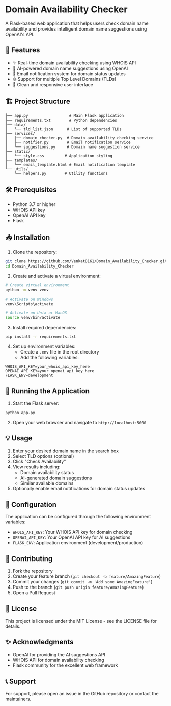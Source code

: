 # Domain Availability Checker

A Flask-based web application that helps users check domain name availability and provides intelligent domain name suggestions using OpenAI's API.

## 🚀 Features

- ✨ Real-time domain availability checking using WHOIS API
- 🤖 AI-powered domain name suggestions using OpenAI
- 📧 Email notification system for domain status updates
- 🌐 Support for multiple Top Level Domains (TLDs)
- 💅 Clean and responsive user interface

## 🏗️ Project Structure

```
├── app.py                  # Main Flask application
├── requirements.txt        # Python dependencies
├── data/
│   └── tld_list.json      # List of supported TLDs
├── services/
│   ├── domain_checker.py  # Domain availability checking service
│   ├── notifier.py        # Email notification service
│   └── suggestions.py     # Domain name suggestion service
├── static/
│   └── style.css         # Application styling
├── templates/
│   └── email_template.html # Email notification template
└── utils/
    └── helpers.py        # Utility functions
```

## 🛠️ Prerequisites

- Python 3.7 or higher
- WHOIS API key
- OpenAI API key
- Flask

## 📥 Installation

1. Clone the repository:
```bash
git clone https://github.com/Venkat8161/Domain_Availability_Checker.git
cd Domain_Availability_Checker
```

2. Create and activate a virtual environment:
```bash
# Create virtual environment
python -m venv venv

# Activate on Windows
venv\Scripts\activate

# Activate on Unix or MacOS
source venv/bin/activate
```

3. Install required dependencies:
```bash
pip install -r requirements.txt
```

4. Set up environment variables:
   - Create a `.env` file in the root directory
   - Add the following variables:
```
WHOIS_API_KEY=your_whois_api_key_here
OPENAI_API_KEY=your_openai_api_key_here
FLASK_ENV=development
```

## 🚀 Running the Application

1. Start the Flask server:
```bash
python app.py
```

2. Open your web browser and navigate to `http://localhost:5000`

## 💡 Usage

1. Enter your desired domain name in the search box
2. Select TLD options (optional)
3. Click "Check Availability"
4. View results including:
   - Domain availability status
   - AI-generated domain suggestions
   - Similar available domains
5. Optionally enable email notifications for domain status updates

## 🔧 Configuration

The application can be configured through the following environment variables:
- `WHOIS_API_KEY`: Your WHOIS API key for domain checking
- `OPENAI_API_KEY`: Your OpenAI API key for AI suggestions
- `FLASK_ENV`: Application environment (development/production)

## 🤝 Contributing

1. Fork the repository
2. Create your feature branch (`git checkout -b feature/AmazingFeature`)
3. Commit your changes (`git commit -m 'Add some AmazingFeature'`)
4. Push to the branch (`git push origin feature/AmazingFeature`)
5. Open a Pull Request

## 📝 License

This project is licensed under the MIT License - see the LICENSE file for details.

## ✨ Acknowledgments

- OpenAI for providing the AI suggestions API
- WHOIS API for domain availability checking
- Flask community for the excellent web framework

## 📞 Support

For support, please open an issue in the GitHub repository or contact the maintainers.
